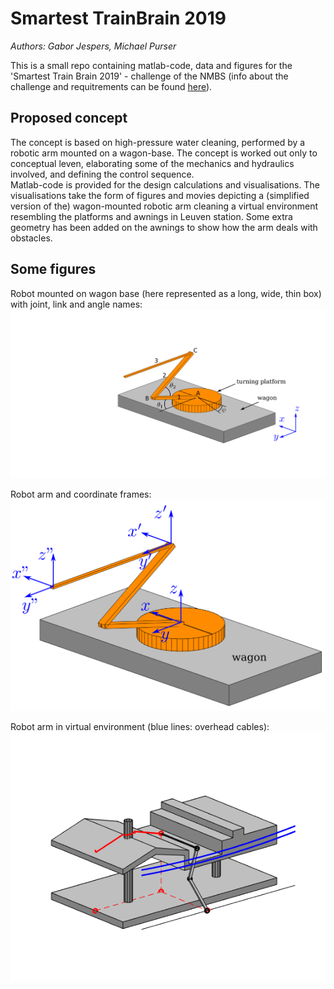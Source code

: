 # Smartest TrainBrain 2019
*Authors: Gabor Jespers, Michael Purser* 

This is a small repo containing matlab-code, data and figures for the 'Smartest Train Brain 2019' - challenge of the NMBS (info about the challenge and requitrements can be found [here](http://www.thesmartesttrainbrain.be/nl)).

## Proposed concept
The concept is based on high-pressure water cleaning, performed by a robotic arm mounted on a wagon-base. The concept is worked out only to conceptual leven, elaborating some of the mechanics and hydraulics involved, and defining the control sequence.  
Matlab-code is provided for the design calculations and visualisations. The visualisations take the form of figures and movies depicting a (simplified version of the) wagon-mounted robotic arm cleaning a virtual environment resembling the platforms and awnings in Leuven station. Some extra geometry has been added on the awnings to show how the arm deals with obstacles.

## Some figures

Robot mounted on wagon base (here represented as a long, wide, thin box) with joint, link and angle names:  
![robot arm with names](https://github.com/Michael-Purser/Train-Brain-2019/blob/master/figs/arm_1.png "robot arm with names")

Robot arm and coordinate frames:  
![coordinate frames](https://github.com/Michael-Purser/Train-Brain-2019/blob/master/figs/arm_assenstelsels.png "coordinate frames")

Robot arm in virtual environment (blue lines: overhead cables):  
![robot in environment](https://github.com/Michael-Purser/Train-Brain-2019/blob/master/figs/lastframe2.png "robot in environment")


